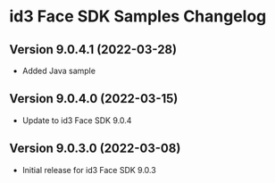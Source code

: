 # id3 Face SDK Samples Changelog

## Version 9.0.4.1 (2022-03-28)
- Added Java sample

## Version 9.0.4.0 (2022-03-15)
- Update to id3 Face SDK 9.0.4

## Version 9.0.3.0 (2022-03-08)
- Initial release for id3 Face SDK 9.0.3

